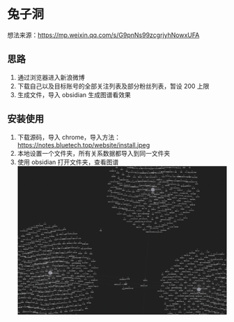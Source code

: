 # 兔子洞

想法来源：https://mp.weixin.qq.com/s/G9pnNs99zcgrjyhNowxUFA 

## 思路

1. 通过浏览器进入新浪微博
2. 下载自己以及目标账号的全部关注列表及部分粉丝列表，暂设 200 上限
3. 生成文件，导入 obsidian 生成图谱看效果

## 安装使用

1. 下载源码，导入 chrome，导入方法：https://notes.bluetech.top/website/install.jpeg
2. 本地设置一个文件夹，所有关系数据都导入到同一文件夹
3. 使用 obsidian 打开文件夹，查看图谱 ![](graph.png "")
